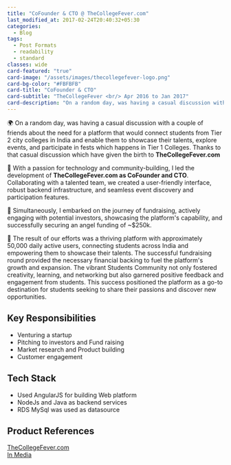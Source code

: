 ```yaml
---
title: "CoFounder & CTO @ TheCollegeFever.com"
last_modified_at: 2017-02-24T20:40:32+05:30
categories:
  - Blog
tags:
  - Post Formats
  - readability
  - standard 
classes: wide
card-featured: "true"
card-image: "/assets/images/thecollegefever-logo.png"
card-bg-color: "#FBFBFB"
card-title: "CoFounder & CTO"
card-subtitle: "TheCollegeFever <br/> Apr 2016 to Jan 2017"
card-description: "On a random day, was having a casual discussion with a couple of friends about the need for a..."
---
```


🌍 On a random day, was having a casual discussion with a couple of friends about the need for a platform that would connect students from Tier 2 city colleges in India and enable them to showcase their talents, explore events, and participate in fests which happens in Tier 1 Colleges. 
Thanks to that casual discussion which have given the birth to **TheCollegeFever.com**

🚀 With a passion for technology and community-building, I led the development of **TheCollegeFever.com as CoFounder and CTO**. Collaborating with a talented team, we created a user-friendly interface, robust backend infrastructure, and seamless event discovery and participation features. 

💼 Simultaneously, I embarked on the journey of fundraising, actively engaging with potential investors, showcasing the platform's capability, and successfully securing an angel funding of ~$250k.

🌟 The result of our efforts was a thriving platform with approximately 50,000 daily active users, connecting students across India and empowering them to showcase their talents. The successful fundraising round provided the necessary financial backing to fuel the platform's growth and expansion. 
The vibrant Students Community not only fostered creativity, learning, and networking but also garnered positive feedback and engagement from students. This success positioned the platform as a go-to destination for students seeking to share their passions and discover new opportunities.

## Key Responsibilities
* Venturing a startup
* Pitching to investors and Fund raising
* Market research and Product building 
* Customer engagement

## Tech Stack
* Used AngularJS for building Web platform
* NodeJs and Java as backend services
* RDS MySql was used as datasource

## Product References
<a href="https://www.meraevents.com/thecollegefever" target="_blank">TheCollegeFever.com</a><br/>
<a href="https://www.thehindubusinessline.com/specials/emerging-entrepreneurs/the-college-fever-for-the-fund-of-it/article21689994.ece1" target="_blank">In Media</a>
